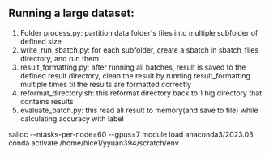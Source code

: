 ## Running a large dataset: 

1. Folder process.py: partition data folder's files into multiple subfolder of defined size
2. write_run_sbatch.py: for each subfolder, create a sbatch in sbatch_files directory, and run them. 
3. result_formatting.py: after running all batches, result is saved to the defined result directory, clean the result by running result_formatting multiple times til the results are formatted correctly
4. reformat_directory.sh: this reformat directory back to 1 big directory that contains results
5. evaluate_batch.py: this read all result to memory(and save to file) while calculating accuracy with label

salloc --ntasks-per-node=60 --gpus=7
module load anaconda3/2023.03
conda activate /home/hice1/yyuan394/scratch/env
